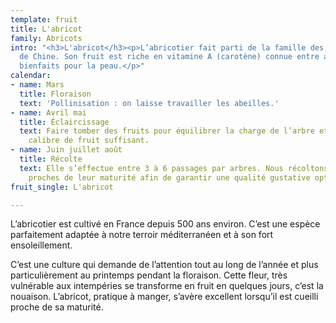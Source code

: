 ```yaml
---
template: fruit
title: L'abricot
family: Abricots
intro: "<h3>L'abricot</h3><p>L’abricotier fait parti de la famille des Prunus, originaire
  de Chine. Son fruit est riche en vitamine A (carotène) connue entre autre pour ses
  bienfaits pour la peau.</p>"
calendar:
- name: Mars
  title: Floraison
  text: 'Pollinisation : on laisse travailler les abeilles.'
- name: Avril mai
  title: Éclaircissage
  text: Faire tomber des fruits pour équilibrer la charge de l’arbre et obtenir un
    calibre de fruit suffisant.
- name: Juin juillet août
  title: Récolte
  text: Elle s’effectue entre 3 à 6 passages par arbres. Nous récoltons les fruits
    proches de leur maturité afin de garantir une qualité gustative optimale
fruit_single: L'abricot

---
```

L’abricotier est cultivé en France depuis 500 ans environ. C’est une espèce parfaitement adaptée à notre terroir méditerranéen et à son fort ensoleillement.

C’est une culture qui demande de l’attention tout au long de l’année et plus particulièrement au printemps pendant la floraison. Cette fleur, très vulnérable aux intempéries se transforme en fruit en quelques jours, c’est la nouaison. L’abricot, pratique à manger, s’avère excellent lorsqu’il est cueilli proche de sa maturité.